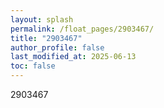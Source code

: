 ```yaml
---
layout: splash
permalink: /float_pages/2903467/
title: "2903467"
author_profile: false
last_modified_at: 2025-06-13
toc: false
---
```

 
2903467
